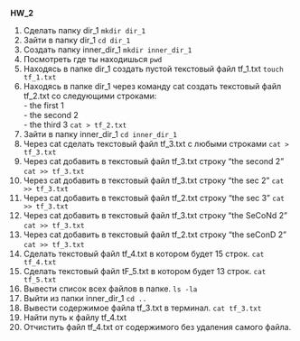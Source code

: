 **HW_2**  
  1. Сделать папку dir_1  ``mkdir dir_1``  
  2. Зайти в папку dir_1  ``cd dir_1``  
  3. Создать папку inner_dir_1  ``mkdir inner_dir_1``  
  4. Посмотреть где ты находишься  ``pwd``  
  5. Находясь в папке dir_1 создать пустой текстовый файл tf_1.txt  ``touch tf_1.txt``  
  6. Находясь в папке dir_1 через команду cat создать текстовый файл tf_2.txt со следующими строками:  
    - the first 1  
    - the second 2  
    - the third 3  ``cat > tf_2.txt``  
  7. Зайти в папку inner_dir_1  ``cd inner_dir_1``
  8. Через cat сделать текстовый файл tf_3.txt  c любыми строками  ``cat > tf_3.txt``  
  9. Через cat добавить в текстовый файл tf_3.txt строку “the second 2”  ``cat >> tf_3.txt``  
  10. Через cat добавить в текстовый файл tf_3.txt строку “the sec 2”  ``cat >> tf_3.txt``  
  11.  Через cat добавить в текстовый файл tf_2.txt строку “the sec 3”  ``cat >> tf_3.txt``  
  12.  Через cat добавить в текстовый файл tf_3.txt строку “the SeCoNd 2”  ``cat >> tf_3.txt``  
  13.  Через cat добавить в текстовый файл tf_2.txt строку “the seConD 2”  ``cat >> tf_3.txt``  
  14.  Сделать текстовый файл tf_4.txt в котором будет 15 строк. ``cat tf_4.txt``  
  15.  Сделать текстовый файл tF_5.txt в котором будет 13 строк.  ``cat tf_5.txt``  
  16.  Вывести список всех файлов в папке.  ``ls -la``  
  17.  Выйти из папки inner_dir_1  ``cd ..``  
  18.  Вывести содержимое файла tf_3.txt в терминал.  ``cat tf_3.txt``  
  19.  Найти путь к файлу tf_4.txt    
  20.  Отчистить файл tf_4.txt от содержимого без удаления самого файла.
